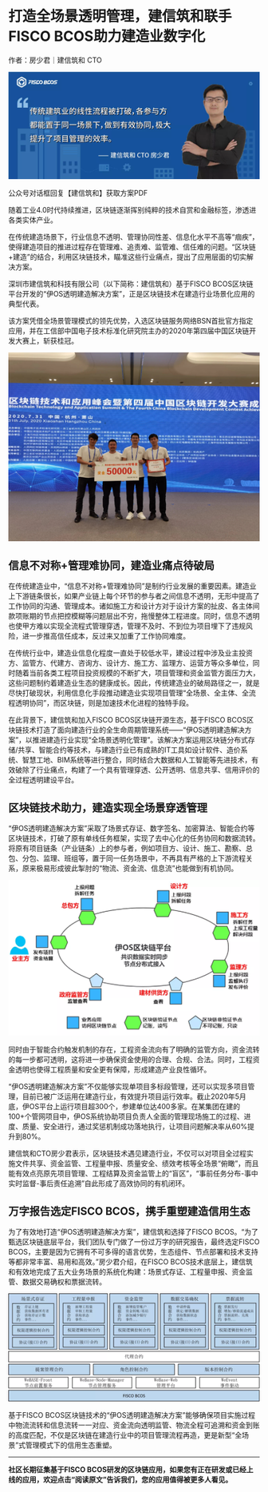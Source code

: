 # 打造全场景透明管理，建信筑和联手FISCO BCOS助力建造业数字化

作者：房少君｜建信筑和 CTO

![](../../../images/articles/application_construction_industry_digitalization_jianxinzhuhe/IMG_5276.PNG)

公众号对话框回复【建信筑和】获取方案PDF

随着工业4.0时代持续推进，区块链逐渐挥别纯粹的技术自赏和金融标签，渗透进各类实体产业。

在传统建造场景下，行业信息不透明、管理协同性差、信息化水平不高等“痼疾”，使得建造项目的推进过程存在管理难、追责难、监管难、信任难的问题。“区块链+建造”的结合，利用区块链技术，瞄准这些行业痛点，提出了应用层面的切实解决方案。

深圳市建信筑和科技有限公司（以下简称：建信筑和）基于FISCO BCOS区块链平台开发的“伊OS透明建造解决方案”，正是区块链技术在建造行业场景化应用的典型代表。

该方案凭借全场景管理模式的领先优势，入选区块链服务网络BSN首批官方指定应用，并在工信部中国电子技术标准化研究院主办的2020年第四届中国区块链开发大赛上，斩获桂冠。

![](../../../images/articles/application_construction_industry_digitalization_jianxinzhuhe/IMG_5277.JPG)

## 信息不对称+管理难协同，建造业痛点待破局

在传统建造业中，“信息不对称+管理难协同”是制约行业发展的重要因素。建造业上下游链条很长，如果产业链上每个环节的参与者之间信息不透明，无形中提高了工作协同的沟通、管理成本。诸如施工方和设计方对于设计方案的扯皮、各主体间款项账期的节点把控模糊等问题层出不穷，拖慢整体工程进度。同时，信息不透明也使甲方难以实现全流程式管理穿透，管理不及时、不到位为项目埋下了违规风险，进一步推高信任成本，反过来又加重了工作协同难度。

在传统行业中，建造业信息化程度一直处于较低水平，建设过程中涉及业主投资方、监管方、代建方、咨询方、设计方、施工方、监理方、运营方等众多单位，同时随着当前各类工程项目投资规模的不断扩大，项目管理和资金监管方面压力大，这些问题制约着建造业生态的健康成长。因此，传统建造业的破局路径之一，就是尽快打破现状，利用信息化手段推动建造业实现项目管理“全场景、全主体、全流程透明协同”，而区块链，则是加速技术化进程的独特手段。

在此背景下，建信筑和加入FISCO BCOS区块链开源生态，基于FISCO BCOS区块链技术打造了面向建造行业的全生命周期管理系统——“伊OS透明建造解决方案”，以推进建造行业实现“全场景透明化管理”。该解决方案运用区块链分布式存储/共享、智能合约等技术，与建造行业已有成熟的IT工具如设计软件、造价系统、智慧工地、BIM系统等进行整合，同时结合大数据和人工智能等先进技术，有效破除了行业痛点，构建了一个具有管理穿透、公开透明、信息共享、信用评价的全过程透明建设平台。

## 区块链技术助力，建造实现全场景穿透管理

“伊OS透明建造解决方案”采取了场景式存证、数字签名、加密算法、智能合约等区块链技术，打破了原有单线任务框架，实现了去中心化的任务协同和数据流转。将原有项目链条（产业链条）上的参与者，例如项目方、设计、施工、勘察、总包、分包、监理、班组等，置于同一任务场景中，不再具有严格的上下游流程关系，原来极易形成彼此掣肘的“物流、资金流、信息流”也能做到有机协同。

![](../../../images/articles/application_construction_industry_digitalization_jianxinzhuhe/IMG_5278.PNG)

同时由于智能合约触发机制的存在，工程资金流向有了明确的监管方向，资金流转的每一步都可透明，这将进一步确保资金使用的合理、合规、合法。同时，工程资金透明也使得工程质量和安全更有保障，形成建造产业良性循环。

“伊OS透明建造解决方案”不仅能够实现单项目多标段管理，还可以实现多项目管理，目前已被广泛运用在建造行业，有效提升项目运行效率。截止2020年5月底，伊OS平台上运行项目超300个，参建单位达400多家。在某集团在建的100+个管网项目中，伊OS系统协助项目负责人全面的管理现场施工的过程、进度、质量、安全进行，通过奖惩机制成功落地执行，让项目问题解决率从60%提升到80%。

建信筑和CTO房少君表示，区块链技术遇见建造行业，不仅可以对项目全过程实施文件共享、资金监管、工程量申报、质量安全、绩效考核等全场景“俯瞰”，而且能有效点亮原先项目管理、工程结算及资金监管上的“盲区”，“事前任务分布-事中实时监督-事后责任追溯”自此形成了高效协同的有机闭环。

## 万字报告选定FISCO BCOS，携手重塑建造信用生态

为了有效地打造“伊OS透明建造解决方案”，建信筑和选择了FISCO BCOS。“为了甄选区块链底层平台，我们团队专门做了一份过万字的研究报告，最终选定FISCO BCOS，主要是因为它拥有不可多得的语言优势，生态组件、节点部署和技术支持等都非常丰富、易用和高效。”房少君介绍，在FISCO BCOS技术底层上，建信筑和有效地完成了五大业务场景的系统化构建：场景式存证、工程量申报、资金监管、数据交易确权和票据流转。

![](../../../images/articles/application_construction_industry_digitalization_jianxinzhuhe/IMG_5279.PNG)

基于FISCO BCOS区块链技术的“伊OS透明建造解决方案”能够确保项目实施过程中物流流转和信息流转一一对应、资金流向透明监管、物流全程可追溯和资金到账的高度匹配，不仅是区块链在建造行业中的项目管理流程再造，更是新型“全场景”式管理模式下的信用生态重塑。

------

**社区长期征集基于FISCO BCOS研发的区块链应用，如果您有正在研发或已经上线的应用，欢迎点击“阅读原文”告诉我们，您的应用值得被更多人看见。**